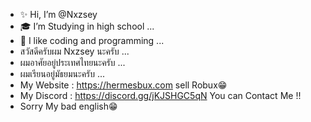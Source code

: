- ✨ Hi, I’m @Nxzsey
- 🎓 I’m Studying in high school   ...
- 💍 I like coding and programming  ...
- สวัสดีครับผม Nxzsey นะครับ  ...
- ผมอาศัยอยู่ประเทศไทยนะครับ  ...
- ผมเรียนอยู่มัธยมนะครับ  ...
- My Website : https://hermesbux.com sell Robux😁
- My Discord : https://discord.gg/jKJSHGC5qN You can Contact Me !!
- Sorry My bad english😁
